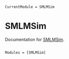 ```@meta
CurrentModule = SMLMSim
```

# SMLMSim

Documentation for [SMLMSim](https://github.com/JuliaSMLM/SMLMSim.jl).

```@index
```

```@autodocs
Modules = [SMLMSim]
```
